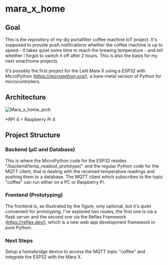 # mara_x_home

## Goal
This is the repository of my diy portafilter coffee machine IoT project. It's supposed to provide push notifications whether the coffee machine is up to speed - it takes quiet some time to reach the brewing temperature - and tell whether i forgot to switch it off after 2 hours.
This is also the basis for my next smarthome projects.

It's possibly the first project for the Lelit Mara X using a ESP32 with MicroPython (https://micropython.org/), a bare-metal version of Python for microcontrollers.


## Architecture
![Mara_x_home_arch](https://github.com/DanielBrkr/mara_x_home/assets/138571169/9ffa18e5-79e2-458e-a5c9-2c0ccd2bf803)


*RPI 4 = Raspberry Pi 4

## Project Structure

### Backend (µC and Database)

This is where the MicroPython code for the ESP32 resides "/backend/temp_readout_prototype/" and the regular Python code for the MQTT client, that is dealing with the received temperature readings and pushing them to a database. The MQTT client which subscribes to the topic "coffee" can run either on a PC or Raspberry Pi. 

### Frontend (Prototyping)

The frontend is, as illustrated by the figure, only optional, but it's quiet convenient for prototyping. I've explored two routes, the first one is via a flask server and the second one via the Reflex Framework (https://reflex.dev/), which is a new web app development framework in pure Python. 


### Next Steps

Setup a homebridge device to access the MQTT topic "coffee" and integrate the ESP32 with the Mara X.


